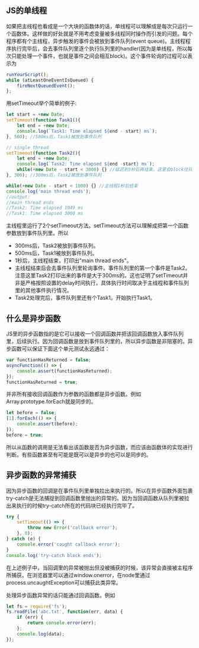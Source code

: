 ## JS的单线程

如果把主线程也看成是一个大块的函数体的话，单线程可以理解成是每次只运行一个函数体。这样做的好处就是不用考虑变量被多线程同时操作而引发的问题。每个程序都有个主线程，异步触发的事件会被放到事件队列(event queue)。主线程程序执行完毕后，会去事件队列里逐个执行队列里的handler(因为是单线程，所以每次只能处理一个事件，也就是事件之间会相互block)。这个事件轮询的过程可以表示为

```javascript
runYourScript(); 
while (atLeastOneEventIsQueued) {
    fireNextQueuedEvent();
};
```

用setTimeout举个简单的例子:

```javascript
let start = +new Date;
setTimeout(function Task1(){
    let end = +new Date;
    console.log(`Task1: Time elapsed ${end - start} ms`);
}, 500); //500ms后，Task1被放到事件队列

// single thread
setTimeout(function Task2(){
    let end = +new Date;
    console.log(`Task2: Time elapsed ${end -start} ms`);
    while(+new Date - start < 3000) {} //延迟到3秒后再结束。这里会block住队列里的下一个执行
}, 300); //300ms后，Task2被放到事件队列

while(+new Date - start < 1000) {} //主线程1秒后结束
console.log('main thread ends');
//output: 
//main thread ends
//Task2: Time elapsed 1049 ms
//Task1: Time elapsed 3000 ms
```

主线程里运行了2个setTimeout方法。setTimeout方法可以理解成把第一个函数参数放到事件队列里。所以

* 300ms后，Task2被放到事件队列。
* 500ms后，Task1被放到事件队列。
* 1秒后，主线程结束，打印出"main thread ends"。
* 主线程结束后会去事件队列里轮询事件。事件队列里的第一个事件是Task2。注意这里Task2打印出来的事件是大于300ms的。这也证明了setTimeout并非是严格按照设置的delay时间执行，具体执行时间取决于主线程和事件队列里的其他事件执行情况。
* Task2处理完后，事件队列里还有个Task1。开始执行Task1。

## 什么是异步函数
JS里的异步函数指的是它可以接收一个回调函数并把该回调函数放入事件队列里，后续执行。因为回调函数是放到事件队列里的，所以异步函数是非阻塞的。异步函数可以保证下面这个单元测试永远通过：

```javascript
var functionHasReturned = false; 
asyncFunction(() => {
    console.assert(functionHasReturned); 
}); 
functionHasReturned = true;
```

并非所有接收回调函数作为参数的函数都是异步函数。例如Array.prototype.forEach就是同步的。
```javascript
let before = false;
[1].forEach(() => {
    console.assert(before); 
}); 
before = true;
```
所以从函数的调用是无法看出该函数是否为异步函数，而应该由函数体的实现进行判断。有些函数甚至有可能是既可以是异步的也可以是同步的。

## 异步函数的异常捕获

因为异步函数的回调是在事件队列里单独拉出来执行的。所以在异步函数外面包裹try-catch是无法捕捉到回调函数里抛出的异常的。因为当回调函数从队列里被拉出来执行的时候try-catch所在的代码块已经执行完毕了。

```javascript
try {
    setTimeout(() => {
        throw new Error('callback error'); 
    }, 0);
} catch (e) {
    console.error('caught callback error');
}
console.log('try-catch block ends');
```
在上述例子中，当回调里的异常被抛出但没被捕获的时候，该异常会直接被主程序所捕获。在浏览器里可以通过window.onerror，在node里通过process.uncaughtException可以捕获此类异常。

处理异步函数异常的话只能通过回调函数。例如

```javascript
let fs = require('fs'); 
fs.readFile('abc.txt', function(err, data) {
    if (err) {
        return console.error(err); 
    }; 
    console.log(data);
});
```